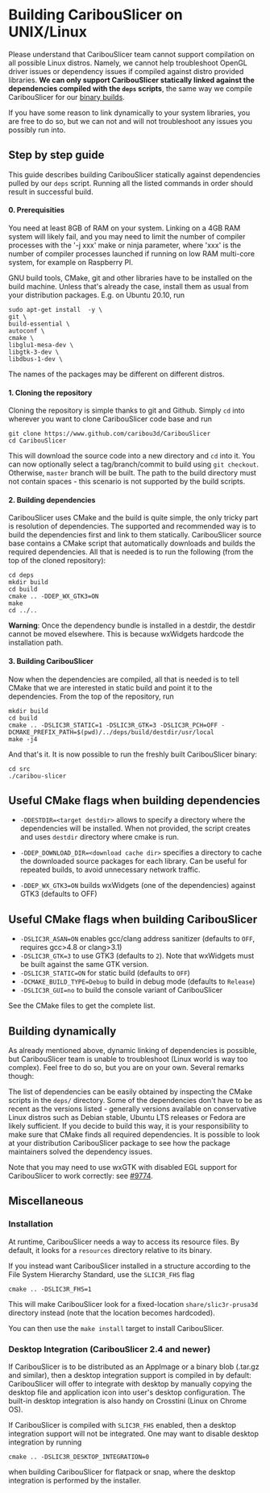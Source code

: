 
# Building CaribouSlicer on UNIX/Linux

Please understand that CaribouSlicer team cannot support compilation on all possible Linux distros. Namely, we cannot help troubleshoot OpenGL driver issues or dependency issues if compiled against distro provided libraries. **We can only support CaribouSlicer statically linked against the dependencies compiled with the `deps` scripts**, the same way we compile CaribouSlicer for our [binary builds](https://github.com/caribou3d/CaribouSlicer/releases).

If you have some reason to link dynamically to your system libraries, you are free to do so, but we can not and will not troubleshoot any issues you possibly run into.

## Step by step guide

This guide describes building CaribouSlicer statically against dependencies pulled by our `deps` script. Running all the listed commands in order should result in successful build.

#### 0. Prerequisities

You need at least 8GB of RAM on your system. Linking on a 4GB RAM system will likely fail, and you may need to limit the number of compiler processes with the '-j xxx' make or ninja parameter, where 'xxx' is the number of compiler processes launched if running on low RAM multi-core system, for example on Raspberry PI.

GNU build tools, CMake, git and other libraries have to be installed on the build machine.
Unless that's already the case, install them as usual from your distribution packages.
E.g. on Ubuntu 20.10, run
```shell
sudo apt-get install  -y \
git \
build-essential \
autoconf \
cmake \
libglu1-mesa-dev \
libgtk-3-dev \
libdbus-1-dev \

```
The names of the packages may be different on different distros.

#### 1. Cloning the repository


Cloning the repository is simple thanks to git and Github. Simply `cd` into wherever you want to clone CaribouSlicer code base and run
```
git clone https://www.github.com/caribou3d/CaribouSlicer
cd CaribouSlicer
```
This will download the source code into a new directory and `cd` into it. You can now optionally select a tag/branch/commit to build using `git checkout`. Otherwise, `master` branch will be built.
The path to the build directory must not contain spaces - this scenario is not supported by the build scripts.


#### 2. Building dependencies

CaribouSlicer uses CMake and the build is quite simple, the only tricky part is resolution of dependencies. The supported and recommended way is to build the dependencies first and link to them statically. CaribouSlicer source base contains a CMake script that automatically downloads and builds the required dependencies. All that is needed is to run the following (from the top of the cloned repository):

    cd deps
    mkdir build
    cd build
    cmake .. -DDEP_WX_GTK3=ON
    make
    cd ../..


**Warning**: Once the dependency bundle is installed in a destdir, the destdir cannot be moved elsewhere. This is because wxWidgets hardcode the installation path.


#### 3. Building CaribouSlicer

Now when the dependencies are compiled, all that is needed is to tell CMake that we are interested in static build and point it to the dependencies. From the top of the repository, run

    mkdir build
    cd build
    cmake .. -DSLIC3R_STATIC=1 -DSLIC3R_GTK=3 -DSLIC3R_PCH=OFF -DCMAKE_PREFIX_PATH=$(pwd)/../deps/build/destdir/usr/local
    make -j4

And that's it. It is now possible to run the freshly built CaribouSlicer binary:

    cd src
    ./caribou-slicer




## Useful CMake flags when building dependencies

- `-DDESTDIR=<target destdir>` allows to specify a directory where the dependencies will be installed. When not provided, the script creates and uses `destdir` directory where cmake is run.

- `-DDEP_DOWNLOAD_DIR=<download cache dir>` specifies a directory to cache the downloaded source packages for each library. Can be useful for repeated builds, to avoid unnecessary network traffic.

- `-DDEP_WX_GTK3=ON` builds wxWidgets (one of the dependencies) against GTK3 (defaults to OFF)


## Useful CMake flags when building CaribouSlicer
- `-DSLIC3R_ASAN=ON` enables gcc/clang address sanitizer (defaults to `OFF`, requires gcc>4.8 or clang>3.1)
- `-DSLIC3R_GTK=3` to use GTK3 (defaults to `2`). Note that wxWidgets must be built against the same GTK version.
- `-DSLIC3R_STATIC=ON` for static build (defaults to `OFF`)
- `-DCMAKE_BUILD_TYPE=Debug` to build in debug mode (defaults to `Release`)
- `-DSLIC3R_GUI=no` to build the console variant of CaribouSlicer

See the CMake files to get the complete list.



## Building dynamically

As already mentioned above, dynamic linking of dependencies is possible, but CaribouSlicer team is unable to troubleshoot (Linux world is way too complex). Feel free to do so, but you are on your own. Several remarks though:

The list of dependencies can be easily obtained by inspecting the CMake scripts in the `deps/` directory. Some of the dependencies don't have to be as recent as the versions listed - generally versions available on conservative Linux distros such as Debian stable, Ubuntu LTS releases or Fedora are likely sufficient. If you decide to build this way, it is your responsibility to make sure that CMake finds all required dependencies. It is possible to look at your distribution CaribouSlicer package to see how the package maintainers solved the dependency issues.

Note that you may need to use wxGTK with disabled EGL support for CaribouSlicer to work correctly: see [#9774](https://github.com/prusa3d/PrusaSlicer/issues/9774).

## Miscellaneous

### Installation

At runtime, CaribouSlicer needs a way to access its resource files. By default, it looks for a `resources` directory relative to its binary.

If you instead want CaribouSlicer installed in a structure according to the File System Hierarchy Standard, use the `SLIC3R_FHS` flag

    cmake .. -DSLIC3R_FHS=1

This will make CaribouSlicer look for a fixed-location `share/slic3r-prusa3d` directory instead (note that the location becomes hardcoded).

You can then use the `make install` target to install CaribouSlicer.

### Desktop Integration (CaribouSlicer 2.4 and newer)

If CaribouSlicer is to be distributed as an AppImage or a binary blob (.tar.gz and similar), then a desktop integration support is compiled in by default: CaribouSlicer will offer to integrate with desktop by manually copying the desktop file and application icon into user's desktop configuration. The built-in desktop integration is also handy on Crosstini (Linux on Chrome OS).

If CaribouSlicer is compiled with `SLIC3R_FHS` enabled, then a desktop integration support will not be integrated. One may want to disable desktop integration by running
    
    cmake .. -DSLIC3R_DESKTOP_INTEGRATION=0
    
when building CaribouSlicer for flatpack or snap, where the desktop integration is performed by the installer.
